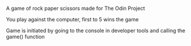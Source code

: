 A game of rock paper scissors made for The Odin Project 

You play against the computer, first to 5 wins the game

Game is initiated by going to the console in developer tools and calling the game() function
